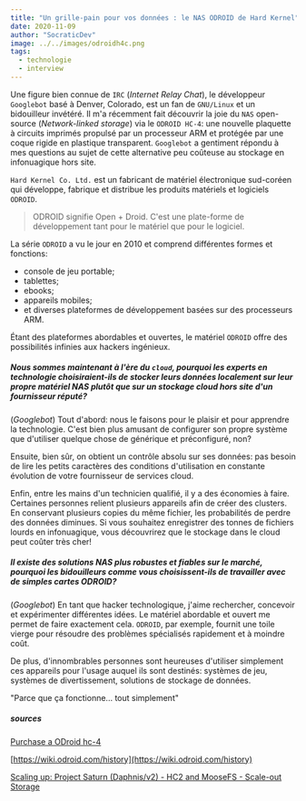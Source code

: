 ```yaml
---
title: "Un grille-pain pour vos données : le NAS ODROID de Hard Kernel"
date: 2020-11-09
author: "SocraticDev"
image: ../../images/odroidh4c.png
tags:
  - technologie
  - interview
---
```


Une figure bien connue de `IRC` (_Internet Relay Chat_), le développeur `Googlebot` basé à Denver, Colorado, est un fan de `GNU/Linux` et un bidouilleur invétéré. Il m'a récemment fait découvrir la joie du `NAS` open-source (_Network-linked storage_) via le `ODROID HC-4`: une nouvelle plaquette à circuits imprimés propulsé par un processeur ARM et protégée par une coque rigide en plastique transparent. `Googlebot` a gentiment répondu à mes questions au sujet de cette alternative peu coûteuse au stockage en infonuagique hors site.

`Hard Kernel Co. Ltd.` est un fabricant de matériel électronique sud-coréen qui développe, fabrique et distribue les produits matériels et logiciels `ODROID`.

> ODROID signifie Open + Droid. C'est une plate-forme de développement tant pour le matériel que pour le logiciel.

La série `ODROID` a vu le jour en 2010 et comprend différentes formes et fonctions:

- console de jeu portable;
- tablettes;
- ebooks;
- appareils mobiles;
- et diverses plateformes de développement basées sur des processeurs ARM.

Étant des plateformes abordables et ouvertes, le matériel `ODROID` offre des possibilités infinies aux hackers ingénieux.

##### Nous sommes maintenant à l'ère du `cloud`, pourquoi les experts en technologie choisiraient-ils de stocker leurs données localement sur leur propre matériel NAS plutôt que sur un stockage cloud hors site d'un fournisseur réputé?

(_Googlebot_) Tout d'abord: nous le faisons pour le plaisir et pour apprendre la technologie. C'est bien plus amusant de configurer son propre système que d'utiliser quelque chose de générique et préconfiguré, non?

Ensuite, bien sûr, on obtient un contrôle absolu sur ses données: pas besoin de lire les petits caractères des conditions d'utilisation en constante évolution de votre fournisseur de services cloud.

Enfin, entre les mains d'un technicien qualifié, il y a des économies à faire. Certaines personnes relient plusieurs appareils afin de créer des clusters. En conservant plusieurs copies du même fichier, les probabilités de perdre des données diminues. Si vous souhaitez enregistrer des tonnes de fichiers lourds en infonuagique, vous découvrirez que le stockage dans le cloud peut coûter très cher!

##### Il existe des solutions NAS plus robustes et fiables sur le marché, pourquoi les bidouilleurs comme vous choisissent-ils de travailler avec de simples cartes ODROID?

(_Googlebot_) En tant que hacker technologique, j'aime rechercher, concevoir et expérimenter différentes idées. Le matériel abordable et ouvert me permet de faire exactement cela. `ODROID`, par exemple, fournit une toile vierge pour résoudre des problèmes spécialisés rapidement et à moindre coût.

De plus, d'innombrables personnes sont heureuses d'utiliser simplement ces appareils pour l'usage auquel ils sont destinés: systèmes de jeu, systèmes de divertissement, solutions de stockage de données.

"Parce que ça fonctionne... tout simplement"

##### sources

[Purchase a ODroid hc-4](https://www.hardkernel.com/shop/odroid-hc4/)

[https://wiki.odroid.com/history](https://wiki.odroid.com/history)

[Scaling up: Project Saturn (Daphnis/v2) - HC2 and MooseFS - Scale-out Storage](https://forum.odroid.com/viewtopic.php?f=98&t=39486)
